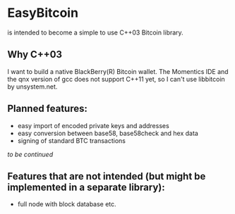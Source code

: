 EasyBitcoin
===========

is intended to become a simple to use C++03 Bitcoin library.

Why C++03
---------
I want to build a native BlackBerry(R) Bitcoin wallet. The Momentics IDE and the qnx version of gcc does not support
C++11 yet, so I can't use libbitcoin by unsystem.net. 


Planned features:
-----------------

* easy import of encoded private keys and addresses
* easy conversion between base58, base58check and hex data
* signing of standard BTC transactions

*to be continued*


Features that are not intended (but might be implemented in a separate library):
--------------------------------------------------------------------------------

* full node with block database etc.